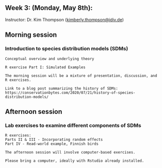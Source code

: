 ## Week 3: (Monday, May 8th): 

Instructor: Dr. Kim Thompson (kimberly.thompson@idiv.de)

## Morning session
### Introduction to species distribution models (SDMs)

    Conceptual overview and underlying theory
    
    R exercise Part I: Simulated Examples
    
    The morning session will be a mixture of presentation, discussion, and R exercises.
    
    Link to a blog post summarizing the history of SDMs: https://conservationbytes.com/2020/07/21/history-of-species-distribution-models/

## Afternoon session
### Lab exercises to examine different components of SDMs

    R exercises: 
    Parts II & III - Incorporating random effects
    Part IV - Read-world example, Finnish birds
    
    The afternoon session will involve computer-based exercises. 
    
    Please bring a computer, ideally with Rstudio already installed. 
